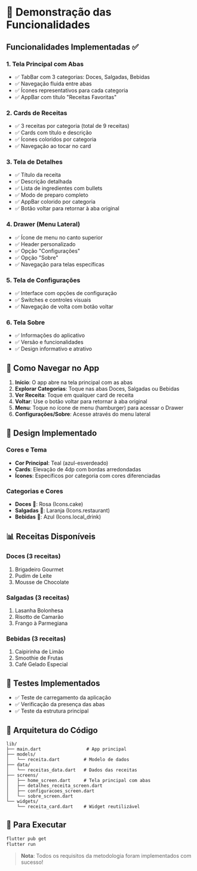 # 🎯 Demonstração das Funcionalidades

## Funcionalidades Implementadas ✅

### 1. **Tela Principal com Abas**
- ✅ TabBar com 3 categorias: Doces, Salgadas, Bebidas
- ✅ Navegação fluida entre abas
- ✅ Ícones representativos para cada categoria
- ✅ AppBar com título "Receitas Favoritas"

### 2. **Cards de Receitas**
- ✅ 3 receitas por categoria (total de 9 receitas)
- ✅ Cards com título e descrição
- ✅ Ícones coloridos por categoria
- ✅ Navegação ao tocar no card

### 3. **Tela de Detalhes**
- ✅ Título da receita
- ✅ Descrição detalhada
- ✅ Lista de ingredientes com bullets
- ✅ Modo de preparo completo
- ✅ AppBar colorido por categoria
- ✅ Botão voltar para retornar à aba original

### 4. **Drawer (Menu Lateral)**
- ✅ Ícone de menu no canto superior
- ✅ Header personalizado
- ✅ Opção "Configurações"
- ✅ Opção "Sobre"
- ✅ Navegação para telas específicas

### 5. **Tela de Configurações**
- ✅ Interface com opções de configuração
- ✅ Switches e controles visuais
- ✅ Navegação de volta com botão voltar

### 6. **Tela Sobre**
- ✅ Informações do aplicativo
- ✅ Versão e funcionalidades
- ✅ Design informativo e atrativo

## 📱 Como Navegar no App

1. **Início**: O app abre na tela principal com as abas
2. **Explorar Categorias**: Toque nas abas Doces, Salgadas ou Bebidas
3. **Ver Receita**: Toque em qualquer card de receita
4. **Voltar**: Use o botão voltar para retornar à aba original
5. **Menu**: Toque no ícone de menu (hamburger) para acessar o Drawer
6. **Configurações/Sobre**: Acesse através do menu lateral

## 🎨 Design Implementado

### Cores e Tema
- **Cor Principal**: Teal (azul-esverdeado)
- **Cards**: Elevação de 4dp com bordas arredondadas
- **Ícones**: Específicos por categoria com cores diferenciadas

### Categorias e Cores
- **Doces** 🧁: Rosa (Icons.cake)
- **Salgadas** 🍝: Laranja (Icons.restaurant) 
- **Bebidas** 🥤: Azul (Icons.local_drink)

## 📊 Receitas Disponíveis

### Doces (3 receitas)
1. Brigadeiro Gourmet
2. Pudim de Leite  
3. Mousse de Chocolate

### Salgadas (3 receitas)
1. Lasanha Bolonhesa
2. Risotto de Camarão
3. Frango à Parmegiana

### Bebidas (3 receitas)
1. Caipirinha de Limão
2. Smoothie de Frutas
3. Café Gelado Especial

## 🧪 Testes Implementados
- ✅ Teste de carregamento da aplicação
- ✅ Verificação da presença das abas
- ✅ Teste da estrutura principal

## 📁 Arquitetura do Código

```
lib/
├── main.dart                 # App principal
├── models/
│   └── receita.dart         # Modelo de dados
├── data/
│   └── receitas_data.dart   # Dados das receitas  
├── screens/
│   ├── home_screen.dart     # Tela principal com abas
│   ├── detalhes_receita_screen.dart
│   ├── configuracoes_screen.dart
│   └── sobre_screen.dart
└── widgets/
    └── receita_card.dart    # Widget reutilizável
```

## 🚀 Para Executar

```bash
flutter pub get
flutter run
```

> **Nota**: Todos os requisitos da metodologia foram implementados com sucesso!